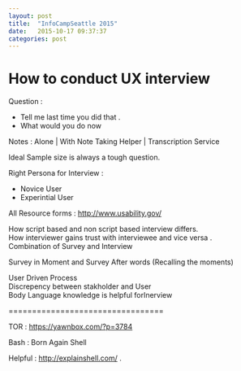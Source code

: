 ```yaml
---
layout: post
title:  "InfoCampSeattle 2015"
date:   2015-10-17 09:37:37
categories: post
---
```


# How to conduct UX interview

Question :

  - Tell me last time you did that .
  - What would you do now

Notes :  Alone | With Note Taking Helper  | Transcription Service

Ideal Sample size is always a tough question.

Right Persona for Interview :
- Novice User
- Experintial User

All Resource forms  : http://www.usability.gov/

How script based and non script based interview differs.  
How interviewer gains trust with interviewee and vice versa .  
Combination of Survey and Interview

Survey in Moment and Survey After words (Recalling the moments)

User Driven Process  
Discrepency between stakholder and User  
Body Language knowledge is helpful forInerview


=================================

TOR : https://yawnbox.com/?p=3784

Bash : Born Again Shell

Helpful : http://explainshell.com/ .  

